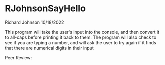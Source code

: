 # RJohnsonSayHello
Richard Johnson
10/18/2022

This program will take the user's input into the console, and then convert it to all-caps before printing it back to them.
The program will also check to see if you are typing a number, and will ask the user to try again if it finds that there
are numerical digits in their input

Peer Review: